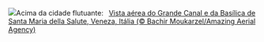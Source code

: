 ![](https://www.bing.com/th?id=OHR.VeniceAerial_PT-BR3049943279_UHD.jpg&w=1000)Acima da cidade flutuante:&nbsp;&ensp;[Vista aérea do Grande Canal e da Basílica de Santa Maria della Salute, Veneza, Itália (© Bachir Moukarzel/Amazing Aerial Agency)](https://www.bing.com/th?id=OHR.VeniceAerial_PT-BR3049943279_UHD.jpg)
<br><br/>
